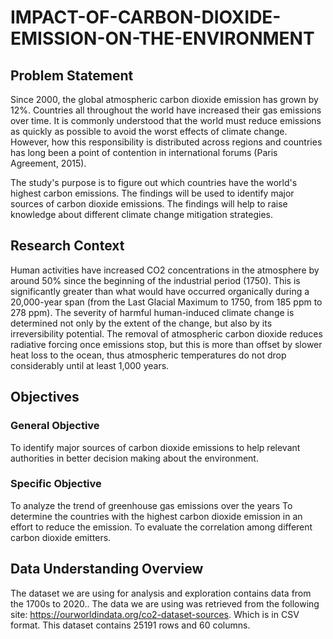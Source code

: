 # IMPACT-OF-CARBON-DIOXIDE-EMISSION-ON-THE-ENVIRONMENT

## Problem Statement
Since 2000, the global atmospheric carbon dioxide emission has grown by 12%.
Countries all throughout the world have increased their gas emissions over time. It is commonly understood that the world must reduce emissions as quickly as possible to avoid the worst effects of climate change. However, how this responsibility is distributed across regions and countries has long been a point of contention in international forums (Paris Agreement, 2015).

The study's purpose is to figure out which countries have the world's highest carbon emissions. The  findings will be used to identify major sources of carbon dioxide emissions. The findings will help to raise knowledge about different climate change mitigation strategies.

## Research Context
Human activities have increased CO2 concentrations in the atmosphere by around 50% since the beginning of the industrial period (1750). This is significantly greater than what would have occurred organically during a 20,000-year span (from the Last Glacial Maximum to 1750, from 185 ppm to 278 ppm). The severity of harmful human-induced climate change is determined not only by the extent of the change, but also by its irreversibility potential. The removal of atmospheric carbon dioxide reduces radiative forcing once emissions stop, but this is more than offset by slower heat loss to the ocean, thus atmospheric temperatures do not drop considerably until at least 1,000 years.

## Objectives
### General Objective
To identify major sources of carbon dioxide emissions to help relevant authorities in better decision making about the environment.
### Specific Objective
To analyze the trend of greenhouse gas emissions over the years
To determine the countries with the highest carbon dioxide emission in an effort to reduce the emission.
To evaluate the correlation among different carbon dioxide emitters. 

## Data Understanding Overview
The dataset we are using for analysis and exploration contains data from the 1700s to 2020.. The data we are using was retrieved from the following site: 
https://ourworldindata.org/co2-dataset-sources. Which is in CSV format.
This dataset contains 25191 rows and 60 columns.

